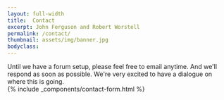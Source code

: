 ```yaml
---
layout: full-width
title:  Contact
excerpt: John Ferguson and Robert Worstell
permalink: /contact/
thumbnail: assets/img/banner.jpg
bodyclass:
---
```



<div class="row">
  <div class="col-md-3">
  Until we have a forum setup, please feel free to email anytime.
  And we'll respond as soon as possible.
  We're very excited to have a dialogue on where this is going.
  </div>


  <div class="col-md-9">
  {% include _components/contact-form.html %}
  </div>
</div>
